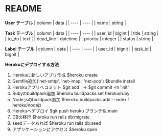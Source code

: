 # README
**User テーブル**
| column | data |
| ---- | ---- |
| name | string |

**Task テーブル**
| column | data |
| ---- | ---- |
| user_id | bigint |
| title | string |
| to_do | text |
| dead_line | datetime |
| priority | integer |
| status | string |

**Label テーブル**
| column | data |
| ---- | ---- |
| user_id | bignit |
| task_id | bignit |

**Herokuにデプロイする方法**
1. Herokuに新しいアプリ作成 $heroku create
2. Gemfile追加('net-smtp', 'net-imap', 'net-pop') $bundle install
3. Herokuアプリへコミット $git add . → $git commit -m 'init'
4. Rubyのbuildpack追加 $heroku buildpacks:set heroku/ruby
5. Node.jsのbuildpack追加 $heroku buildpacks:add --index 1 heroku/nodejs
6. Herokuへデプロイ $git push heroku ブランチ名:main
7. DBの移行 $heroku run rails db:migrate
8. seedデータあれば $heroku run rails db:seed
9. アプリケーションにアクセス $heroku open